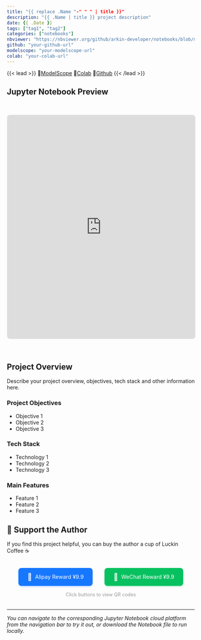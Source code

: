 ```yaml
---
title: "{{ replace .Name "-" " " | title }}"
description: "{{ .Name | title }} project description"
date: {{ .Date }}
tags: ["tag1", "tag2"]
categories: ["notebooks"]
nbviewer: "https://nbviewer.org/github/arkin-developer/notebooks/blob/main/{{ .Name }}/{{ .Name }}.ipynb"
github: "your-github-url"
modelscope: "your-modelscope-url"
colab: "your-colab-url"
---
```


{{< lead >}}
🚀[ModelScope](your-modelscope-url) 🚀[Colab](your-colab-url) 🚀[Github](your-github-url)
{{< /lead >}}

## Jupyter Notebook Preview
<iframe 
  src="https://nbviewer.org/github/arkin-developer/notebooks/blob/main/{{ .Name }}/{{ .Name }}.ipynb"
  width="100%"
  height="600px"
  frameborder="0"
  style="border: 1px solid #e9ecef; border-radius: 8px; margin: 2rem 0;"
  allowfullscreen>
</iframe>

## Project Overview

Describe your project overview, objectives, tech stack and other information here.

### Project Objectives

- Objective 1
- Objective 2
- Objective 3

### Tech Stack

- Technology 1
- Technology 2
- Technology 3

### Main Features

- Feature 1
- Feature 2
- Feature 3


## 🙏 Support the Author

If you find this project helpful, you can buy the author a cup of Luckin Coffee ☕️

<div style="text-align: center; margin: 2rem 0;">
  <!-- <img src="/img/reward.jpg" alt="Reward QR Code" style="width: 100%; max-width: 400px; border-radius: 8px; box-shadow: 0 4px 8px rgba(0,0,0,0.1);">
  <p style="margin-top: 1rem; color: #666; font-size: 0.9rem;">Scan to support the author</p> -->
  
  <!-- Mobile-friendly payment links -->
  <div style="display: flex; justify-content: center; gap: 2rem; margin-top: 1.5rem; flex-wrap: wrap;">
    <a href="https://arkin-developer.github.io/blog/img/zhifubao-reward.jpg" target="_blank" rel="noopener" style="display: flex; align-items: center; gap: 0.5rem; padding: 0.75rem 1.5rem; background: #1677ff; color: white; text-decoration: none; border-radius: 8px; font-size: 0.9rem; transition: all 0.3s ease; box-shadow: 0 2px 4px rgba(22,119,255,0.3);">
      <span style="font-size: 1.2rem;">🩵</span>
      <span>Alipay Reward ¥9.9</span>
    </a>
    <a href="https://arkin-developer.github.io/blog/img/wechat-reward.png" target="_blank" rel="noopener" style="display: flex; align-items: center; gap: 0.5rem; padding: 0.75rem 1.5rem; background: #07c160; color: white; text-decoration: none; border-radius: 8px; font-size: 0.9rem; transition: all 0.3s ease; box-shadow: 0 2px 4px rgba(7,193,96,0.3);">
      <span style="font-size: 1.2rem;">💚</span>
      <span>WeChat Reward ¥9.9</span>
    </a>
  </div>
  
  <p style="margin-top: 1rem; color: #999; font-size: 0.8rem;">Click buttons to view QR codes</p>
</div>

---

*You can navigate to the corresponding Jupyter Notebook cloud platform from the navigation bar to try it out, or download the Notebook file to run locally.*
